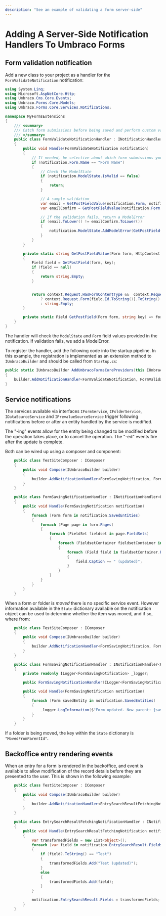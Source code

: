 ```yaml
---
description: "See an example of validating a form server-side"
---
```


# Adding A Server-Side Notification Handlers To Umbraco Forms

## Form validation notification

Add a new class to your project as a handler for the `FormValidateNotification` notification:

```csharp
using System.Linq;
using Microsoft.AspNetCore.Http;
using Umbraco.Cms.Core.Events;
using Umbraco.Forms.Core.Models;
using Umbraco.Forms.Core.Services.Notifications;

namespace MyFormsExtensions
{
    /// <summary>
    /// Catch form submissions before being saved and perform custom validation.
    /// </summary>
    public class FormValidateNotificationHandler : INotificationHandler<FormValidateNotification>
    {
        public void Handle(FormValidateNotification notification)
        {
            // If needed, be selective about which form submissions you affect.
            if (notification.Form.Name == "Form Name")
            {
                // Check the ModelState
                if (notification.ModelState.IsValid == false)
                {
                    return;
                }

                // A sample validation
                var email = GetPostFieldValue(notification.Form, notification.Context, "email");
                var emailConfirm = GetPostFieldValue(notification.Form, notification.Context, "verifyEmail");

                // If the validation fails, return a ModelError
                if (email.ToLower() != emailConfirm.ToLower())
                {
                    notification.ModelState.AddModelError(GetPostField(notification.Form, "verifyEmail").Id.ToString(), "Email does not match");
                }
            }
        }

        private static string GetPostFieldValue(Form form, HttpContext context, string key)
        {
            Field field = GetPostField(form, key);
            if (field == null)
            {
                return string.Empty;
            }


            return context.Request.HasFormContentType &&  context.Request.Form.Keys.Contains(field.Id.ToString())
                ? context.Request.Form[field.Id.ToString()].ToString().Trim()
                : string.Empty;
        }

        private static Field GetPostField(Form form, string key) => form.AllFields.SingleOrDefault(f => f.Alias == key);
    }
}
```

The handler will check the `ModelState` and `Form` field values provided in the notification. If validation fails, we add a ModelError.

To register the handler, add the following code into the startup pipeline. In this example, the registration is implemented as an extension method to `IUmbracoBuilder` and should be called from `Startup.cs`:

```csharp
public static IUmbracoBuilder AddUmbracoFormsCoreProviders(this IUmbracoBuilder builder)
{
    builder.AddNotificationHandler<FormValidateNotification, FormValidateNotificationHandler>();
}
```

## Service notifications

The services available via interfaces `IFormService`, `IFolderService`, `IDataSourceService` and `IPrevalueSourceService` trigger following notifications before or after an entity handled by the service is modified.

The "-ing" events allow for the entity being changed to be modified before the operation takes place, or to cancel the operation. The "-ed" events fire after the update is complete.

Both can be wired up using a composer and component:

```csharp
    public class TestSiteComposer : IComposer
    {
        public void Compose(IUmbracoBuilder builder)
        {
            builder.AddNotificationHandler<FormSavingNotification, FormSavingNotificationHandler>();
        }
    }

    public class FormSavingNotificationHandler : INotificationHandler<FormSavingNotification>
    {
        public void Handle(FormSavingNotification notification)
        {
            foreach (Form form in notification.SavedEntities)
            {
                foreach (Page page in form.Pages)
                {
                    foreach (FieldSet fieldset in page.FieldSets)
                    {
                        foreach (FieldsetContainer fieldsetContainer in fieldset.Containers)
                        {
                            foreach (Field field in fieldsetContainer.Fields)
                            {
                                field.Caption += " (updated)";
                            }
                        }
                    }
                }
            }
        }
    }
```

When a form or folder is _moved_ there is no specific service event. However information available in the `State` dictionary available on the notification object can be used to determine whether the item was moved, and if so, where from:

```csharp
    public class TestSiteComposer : IComposer
    {
        public void Compose(IUmbracoBuilder builder)
        {
            builder.AddNotificationHandler<FormSavingNotification, FormSavingNotificationHandler>();
        }
    }

    public class FormSavingNotificationHandler : INotificationHandler<FormSavingNotification>
    {
        private readonly ILogger<FormSavingNotification> _logger;

        public FormSavingNotificationHandler(ILogger<FormSavingNotification> logger) => _logger = logger;

        public void Handle(FormSavingNotification notification)
        {
            foreach (Form savedEntity in notification.SavedEntities)
            {
                _logger.LogInformation($"Form updated. New parent: {savedEntity.FolderId}. Old parent: {notification.State["MovedFromFolderId"]}");
            }
        }
    }
```

If a folder is being moved, the key within the `State` dictionary is `"MovedFromParentId"`.

## Backoffice entry rendering events

When an entry for a form is rendered in the backoffice, and event is available to allow modification of the record details before they are presented to the user. This is shown in the following example:

```csharp
    public class TestSiteComposer : IComposer
    {
        public void Compose(IUmbracoBuilder builder)
        {
            builder.AddNotificationHandler<EntrySearchResultFetchingNotification, EntrySearchResultFetchingNotificationHandler>();
        }
    }

    public class EntrySearchResultFetchingNotificationHandler : INotificationHandler<EntrySearchResultFetchingNotification>
    {
        public void Handle(EntrySearchResultFetchingNotification notification)
        {
            var transformedFields = new List<object>();
            foreach (var field in notification.EntrySearchResult.Fields)
            {
                if (field?.ToString() == "Test")
                {
                    transformedFields.Add("Test (updated)");
                }
                else
                {
                    transformedFields.Add(field);
                }
            }

            notification.EntrySearchResult.Fields = transformedFields;
        }
    }
```
